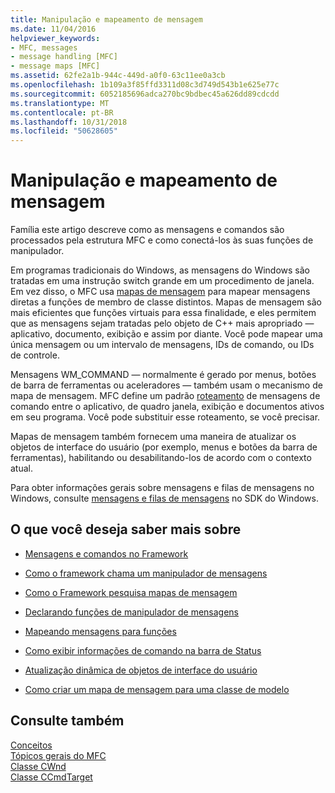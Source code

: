 ```yaml
---
title: Manipulação e mapeamento de mensagem
ms.date: 11/04/2016
helpviewer_keywords:
- MFC, messages
- message handling [MFC]
- message maps [MFC]
ms.assetid: 62fe2a1b-944c-449d-a0f0-63c11ee0a3cb
ms.openlocfilehash: 1b109a3f85ffd3311d08c3d749d543b1e625e77c
ms.sourcegitcommit: 6052185696adca270bc9bdbec45a626dd89cdcdd
ms.translationtype: MT
ms.contentlocale: pt-BR
ms.lasthandoff: 10/31/2018
ms.locfileid: "50628605"
---
```

# <a name="message-handling-and-mapping"></a>Manipulação e mapeamento de mensagem

Família este artigo descreve como as mensagens e comandos são processados pela estrutura MFC e como conectá-los às suas funções de manipulador.

Em programas tradicionais do Windows, as mensagens do Windows são tratadas em uma instrução switch grande em um procedimento de janela. Em vez disso, o MFC usa [mapas de mensagem](../mfc/message-categories.md) para mapear mensagens diretas a funções de membro de classe distintos. Mapas de mensagem são mais eficientes que funções virtuais para essa finalidade, e eles permitem que as mensagens sejam tratadas pelo objeto de C++ mais apropriado — aplicativo, documento, exibição e assim por diante. Você pode mapear uma única mensagem ou um intervalo de mensagens, IDs de comando, ou IDs de controle.

Mensagens WM_COMMAND — normalmente é gerado por menus, botões de barra de ferramentas ou aceleradores — também usam o mecanismo de mapa de mensagem. MFC define um padrão [roteamento](../mfc/command-routing.md) de mensagens de comando entre o aplicativo, de quadro janela, exibição e documentos ativos em seu programa. Você pode substituir esse roteamento, se você precisar.

Mapas de mensagem também fornecem uma maneira de atualizar os objetos de interface do usuário (por exemplo, menus e botões da barra de ferramentas), habilitando ou desabilitando-los de acordo com o contexto atual.

Para obter informações gerais sobre mensagens e filas de mensagens no Windows, consulte [mensagens e filas de mensagens](https://msdn.microsoft.com/library/windows/desktop/ms632590) no SDK do Windows.

## <a name="what-do-you-want-to-know-more-about"></a>O que você deseja saber mais sobre

- [Mensagens e comandos no Framework](../mfc/messages-and-commands-in-the-framework.md)

- [Como o framework chama um manipulador de mensagens](../mfc/how-the-framework-calls-a-handler.md)

- [Como o Framework pesquisa mapas de mensagem](../mfc/how-the-framework-searches-message-maps.md)

- [Declarando funções de manipulador de mensagens](../mfc/declaring-message-handler-functions.md)

- [Mapeando mensagens para funções](../mfc/reference/mapping-messages-to-functions.md)

- [Como exibir informações de comando na barra de Status](../mfc/how-to-display-command-information-in-the-status-bar.md)

- [Atualização dinâmica de objetos de interface do usuário](../mfc/how-to-update-user-interface-objects.md)

- [Como criar um mapa de mensagem para uma classe de modelo](../mfc/how-to-create-a-message-map-for-a-template-class.md)

## <a name="see-also"></a>Consulte também

[Conceitos](../mfc/mfc-concepts.md)<br/>
[Tópicos gerais do MFC](../mfc/general-mfc-topics.md)<br/>
[Classe CWnd](../mfc/reference/cwnd-class.md)<br/>
[Classe CCmdTarget](../mfc/reference/ccmdtarget-class.md)
